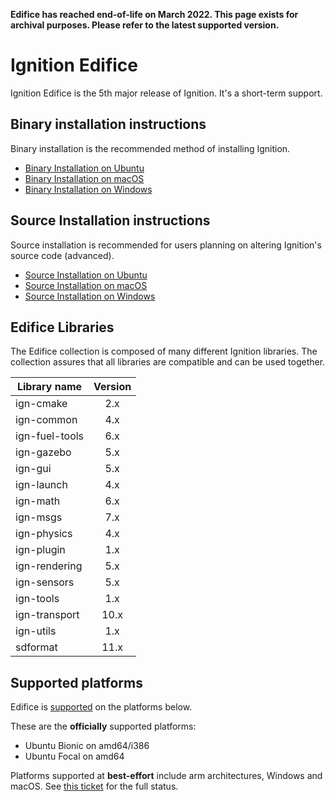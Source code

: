 **Edifice has reached end-of-life on March 2022.
This page exists for archival purposes.
Please refer to the latest supported version.**

# Ignition Edifice

Ignition Edifice is the 5th major release of Ignition. It's a short-term support.

## Binary installation instructions

Binary installation is the recommended method of installing Ignition.

 * [Binary Installation on Ubuntu](install_ubuntu)
 * [Binary Installation on macOS](install_osx)
 * [Binary Installation on Windows](install_windows)

## Source Installation instructions

Source installation is recommended for users planning on altering Ignition's source code (advanced).

 * [Source Installation on Ubuntu](install_ubuntu_src)
 * [Source Installation on macOS](install_osx_src)
 * [Source Installation on Windows](install_windows_src)

## Edifice Libraries

The Edifice collection is composed of many different Ignition libraries. The
collection assures that all libraries are compatible and can be used together.

| Library name       | Version       |
| ------------------ |:-------------:|
|   ign-cmake        |       2.x     |
|   ign-common       |       4.x     |
|   ign-fuel-tools   |       6.x     |
|   ign-gazebo       |       5.x     |
|   ign-gui          |       5.x     |
|   ign-launch       |       4.x     |
|   ign-math         |       6.x     |
|   ign-msgs         |       7.x     |
|   ign-physics      |       4.x     |
|   ign-plugin       |       1.x     |
|   ign-rendering    |       5.x     |
|   ign-sensors      |       5.x     |
|   ign-tools        |       1.x     |
|   ign-transport    |      10.x     |
|   ign-utils        |       1.x     |
|   sdformat         |      11.x     |

## Supported platforms

Edifice is [supported](/docs/all/releases) on the platforms below.

These are the **officially** supported platforms:

* Ubuntu Bionic on amd64/i386
* Ubuntu Focal on amd64

Platforms supported at **best-effort** include arm architectures, Windows and
macOS. See
[this ticket](https://github.com/ignition-tooling/release-tools/issues/421)
for the full status.
